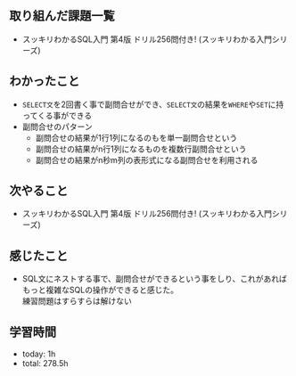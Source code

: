  ##  取り組んだ課題一覧

- スッキリわかるSQL入門 第4版 ドリル256問付き! (スッキリわかる入門シリーズ)

 ##  わかったこと

- `SELECT文`を2回書く事で副問合せができ、`SELECT文`の結果を`WHERE`や`SET`に持ってくる事ができる
- 副問合せのパターン
    - 副問合せの結果が1行1列になるのもを単一副問合せという
    - 副問合せの結果がn行1列になるものを複数行副問合せという
    - 副問合せの結果がn秒m列の表形式になる副問合せを利用される

 ##  次やること

- スッキリわかるSQL入門 第4版 ドリル256問付き! (スッキリわかる入門シリーズ)

 ##  感じたこと

- SQL文にネストする事で、副問合せができるという事をしり、これがあればもっと複雑なSQLの操作ができると感じた。<br>練習問題はすらすらは解けない

 ##  学習時間
- today: 1h
- total: 278.5h

